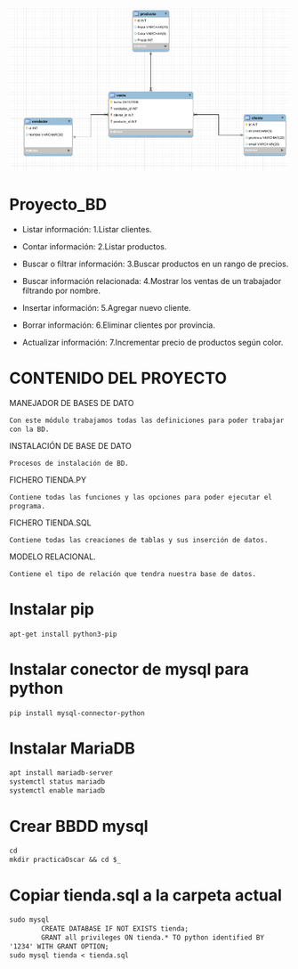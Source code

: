 
![](ModeloRelacional.png)

# Proyecto_BD

* Listar información: 1.Listar clientes.


* Contar información: 2.Listar productos.


* Buscar o filtrar información: 3.Buscar productos en un rango de precios.


* Buscar información relacionada: 4.Mostrar los ventas de un trabajador filtrando por nombre.


* Insertar información: 5.Agregar nuevo cliente.


* Borrar información: 6.Eliminar clientes por provincia.


* Actualizar información: 7.Incrementar precio de productos según color.

# CONTENIDO DEL PROYECTO

MANEJADOR DE BASES DE DATO

	Con este módulo trabajamos todas las definiciones para poder trabajar con la BD.

INSTALACIÓN DE BASE DE DATO

	Procesos de instalación de BD.

FICHERO TIENDA.PY

	Contiene todas las funciones y las opciones para poder ejecutar el programa.

FICHERO TIENDA.SQL

	Contiene todas las creaciones de tablas y sus inserción de datos.
	
MODELO RELACIONAL.

	Contiene el tipo de relación que tendra nuestra base de datos.
	
# Instalar pip
	apt-get install python3-pip

# Instalar conector de mysql para python
	pip install mysql-connector-python

# Instalar MariaDB
	apt install mariadb-server
	systemctl status mariadb
	systemctl enable mariadb

# Crear BBDD mysql
	cd
	mkdir practicaOscar && cd $_
# Copiar tienda.sql a la carpeta actual
	sudo mysql
    		CREATE DATABASE IF NOT EXISTS tienda;
    		GRANT all privileges ON tienda.* TO python identified BY '1234' WITH GRANT OPTION;
	sudo mysql tienda < tienda.sql
